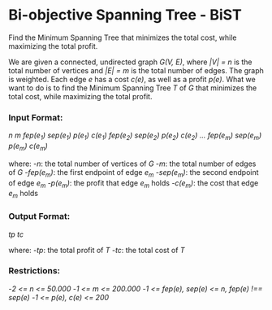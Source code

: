 # Bi-objective Spanning Tree - BiST

Find the Minimum Spanning Tree that minimizes the total cost, while maximizing the total profit.

We are given a connected, undirected graph _G(V, E)_, where _|V| = n_ is the total number of vertices and _|E| = m_ is the total number of edges.
The graph is weighted. Each edge _e_ has a cost _c(e)_, as well as a profit _p(e)_.
What we want to do is to find the Minimum Spanning Tree _T_ of _G_ that minimizes the total cost, while maximizing the total profit.

### Input Format:
_n m_
_fep(e<sub>1</sub>) sep(e<sub>1</sub>) p(e<sub>1</sub>) c(e<sub>1</sub>)_
_fep(e<sub>2</sub>) sep(e<sub>2</sub>) p(e<sub>2</sub>) c(e<sub>2</sub>)_
_..._
_fep(e<sub>m</sub>) sep(e<sub>m</sub>) p(e<sub>m</sub>) c(e<sub>m</sub>)_

where:
-_n_: the total number of vertices of _G_
-_m_: the total number of edges of _G_
-_fep(e<sub>m</sub>)_: the first endpoint of edge _e<sub>m</sub>_
-_sep(e<sub>m</sub>)_: the second endpoint of edge _e<sub>m</sub>_
-_p(e<sub>m</sub>)_: the profit that edge _e<sub>m</sub>_ holds
-_c(e<sub>m</sub>)_: the cost that edge _e<sub>m</sub>_ holds

### Output Format:
_tp tc_

where:
-_tp_: the total profit of _T_
-_tc_: the total cost of _T_

### Restrictions:
-_2 <= n <= 50.000_
-_1 <= m <= 200.000_
-_1 <= fep(e), sep(e) <= n, fep(e) !== sep(e)_
-_1 <= p(e), c(e) <= 200_

